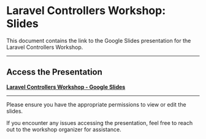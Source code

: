 # Laravel Controllers Workshop: Slides

This document contains the link to the Google Slides presentation for the Laravel Controllers Workshop.

---

## Access the Presentation

[**Laravel Controllers Workshop - Google Slides**](#https://docs.google.com/presentation/d/1VMlnL1jjmG12ZhFinnD-qtFQa9wvv0H1f2J1IoGGkyM/edit?usp=sharing)

---

Please ensure you have the appropriate permissions to view or edit the slides.

If you encounter any issues accessing the presentation, feel free to reach out to the workshop organizer for assistance.
